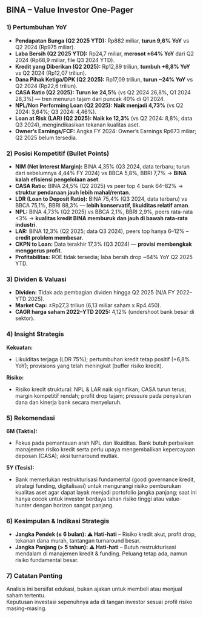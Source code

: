 ## BINA – Value Investor One-Pager

### 1) Pertumbuhan YoY
- **Pendapatan Bunga (Q2 2025 YTD):** Rp882 miliar, **turun 9,6% YoY** vs Q2 2024 (Rp975 miliar).  
- **Laba Bersih (Q2 2025 YTD):** Rp24,7 miliar, **merosot ±64% YoY** dari Q2 2024 (Rp68,9 miliar, file Q3 2024 YTD).
- **Kredit yang Diberikan (Q2 2025):** Rp12,89 triliun, **tumbuh +6,8% YoY** vs Q2 2024 (Rp12,07 triliun).
- **Dana Pihak Ketiga/DPK (Q2 2025):** Rp17,09 triliun, **turun ~24% YoY** vs Q2 2024 (Rp22,6 triliun).
- **CASA Ratio (Q2 2025):** **Turun ke 24,5%** (vs Q2 2024 26,8%, Q1 2024 28,3%) — tren menurun tajam dari puncak 40% di Q1 2024.
- **NPL/Non Performing Loan (Q2 2025):** **Naik menjadi 4,73%** (vs Q2 2024: 3,64%; Q3 2024: 4,46%).
- **Loan at Risk (LAR) (Q2 2025):** **Naik ke 12,3%** (vs Q2 2024: 8,8%; data Q3 2024), mengindikasikan tekanan kualitas aset.
- **Owner’s Earnings/FCF:** Angka FY 2024: Owner’s Earnings Rp673 miliar; Q2 2025 belum tersedia.

### 2) Posisi Kompetitif (Bullet Points)
- **NIM (Net Interest Margin):** BINA 4,35% (Q3 2024, data terbaru; turun dari sebelumnya 4,44% FY 2024) vs BBCA 5,8%, BBRI 7,7% → **BINA kalah efisiensi pengelolaan aset**.
- **CASA Ratio:** BINA 24,5% (Q2 2025) vs peer top 4 bank 64–82% → **struktur pendanaan jauh lebih mahal/rentan**.
- **LDR (Loan to Deposit Ratio):** BINA 75,4% (Q3 2024, data terbaru) vs BBCA 75,1%, BBRI 88,3% — **lebih konservatif, likuiditas relatif aman**.
- **NPL:** BINA 4,73% (Q2 2025) vs BBCA 2,1%, BBRI 2,9%, peers rata-rata <3% → **kualitas kredit BINA memburuk dan jauh di bawah rata-rata industri**.
- **LAR:** BINA 12,3% (Q2 2025; data Q3 2024), peers top hanya 6–12% – **credit problem membesar**.
- **CKPN to Loan:** Data terakhir 17,3% (Q3 2024) — **provisi membengkak menggerus profit**.
- **Profitabilitas:** ROE tidak tersedia; laba bersih drop ~64% YoY Q2 2025 YTD.

### 3) Dividen & Valuasi
- **Dividen:** Tidak ada pembagian dividen hingga Q2 2025 (N/A FY 2022–YTD 2025).
- **Market Cap:** ±Rp27,3 triliun (6,13 miliar saham x Rp4.450).
- **CAGR harga saham 2022–YTD 2025:** 4,12% (undershoot bank besar di sektor).
 
### 4) Insight Strategis
**Kekuatan:**  
- Likuiditas terjaga (LDR 75%); pertumbuhan kredit tetap positif (+6,8% YoY); provisions yang telah meningkat (buffer risiko kredit).  

**Risiko:**  
- Risiko kredit struktural: NPL & LAR naik signifikan; CASA turun terus; margin kompetitif rendah; profit drop tajam; pressure pada penyaluran dana dan kinerja bank secara menyeluruh.

### 5) Rekomendasi
**6M (Taktis):**
- Fokus pada pemantauan arah NPL dan likuiditas. Bank butuh perbaikan manajemen risiko kredit serta perlu upaya mengembalikan kepercayaan deposan (CASA); aksi turnaround mutlak.

**5Y (Tesis):**
- Bank memerlukan restrukturisasi fundamental (good governance kredit, strategi funding, digitalisasi) untuk mengurangi risiko pemburukan kualitas aset agar dapat layak menjadi portofolio jangka panjang; saat ini hanya cocok untuk investor berdaya tahan risiko tinggi atau value-hunter dengan horizon sangat panjang.

### 6) Kesimpulan & Indikasi Strategis
- **Jangka Pendek (≤ 6 bulan): ⚠️ Hati-hati** – Risiko kredit akut, profit drop, tekanan dana murah, tantangan turnaround besar.
- **Jangka Panjang (> 5 tahun): ⚠️ Hati-hati** – Butuh restrukturisasi mendalam di manajemen kredit & funding. Peluang tetap ada, namun risiko fundamental besar.

### 7) Catatan Penting
Analisis ini bersifat edukasi, bukan ajakan untuk membeli atau menjual saham tertentu.  
Keputusan investasi sepenuhnya ada di tangan investor sesuai profil risiko masing-masing.